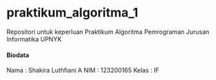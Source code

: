 # praktikum_algoritma_1
Repositori untuk keperluan Praktikum Algoritma Pemrograman Jurusan Informatika UPNYK

#### Biodata
 Nama	: Shakira Luthfiani A
 NIM	: 123200165
 Kelas	: IF
